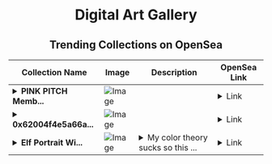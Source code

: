 <div align="center">

# Digital Art Gallery

## Trending Collections on OpenSea

| Collection Name                       | Image                                                                                     | Description                       | OpenSea Link                                                                                          |
|---------------------------------------|-------------------------------------------------------------------------------------------|-----------------------------------|--------------------------------------------------------------------------------------------------------|
| **<details><summary>PINK PITCH Memb...</summary>PINK PITCH Membership Pass SBT (Polygon)</details>** | ![Image](https://i.seadn.io/s/raw/files/d44b8b2cf71c3b1ee111f10f23f6e1b4.gif?w=500&auto=format?w=200&auto=format) |  | <details><summary>Link</summary>[PINK PITCH Membership Pass SBT (Polygon)](https://opensea.io/collection/pink-pitch-membership-pass-sbt-polygon)</details> |
| **<details><summary>0x62004f4e5a66a...</summary>0x62004f4e5a66a544582aed299464cd011503874b</details>** | ![Image](https://i.seadn.io/s/raw/files/1a609df310f5f785a3fccdb6ab5f27a3.jpg?w=500&auto=format?w=200&auto=format) |  | <details><summary>Link</summary>[0x62004f4e5a66a544582aed299464cd011503874b](https://opensea.io/collection/0x62004f4e5a66a544582aed299464cd011503874b)</details> |
| **<details><summary>Elf Portrait Wi...</summary>Elf Portrait Wip</details>** | ![Image](https://i.seadn.io/s/raw/files/e492309fa3e9a91eb909149366a75626.png?w=500&auto=format?w=200&auto=format) | <details><summary>My color theory sucks so this ...</summary>My color theory sucks so this time I'm going to force myself to add colors. Wish me luck 👀</details> | <details><summary>Link</summary>[Elf Portrait Wip](https://opensea.io/collection/elf-portrait-wip)</details> |

</div>